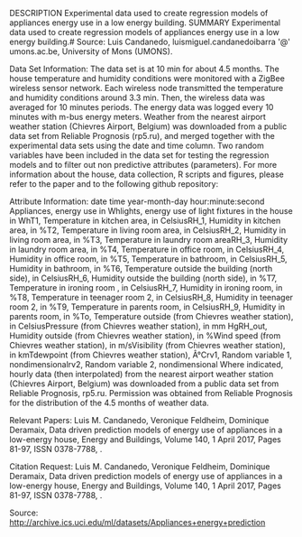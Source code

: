 ﻿DESCRIPTION
Experimental data used to create regression models of appliances energy use in a low energy building.
SUMMARY
Experimental data used to create regression models of appliances energy use in a low energy building.# Source:
Luis Candanedo, luismiguel.candanedoibarra '@' umons.ac.be, University of Mons (UMONS).

Data Set Information:
The data set is at 10 min for about 4.5 months. The house temperature and humidity conditions were monitored with a ZigBee wireless sensor network. Each wireless node transmitted the temperature and humidity conditions around 3.3 min. Then, the wireless data was averaged for 10 minutes periods. The energy data was logged every 10 minutes with m-bus energy meters. Weather from the nearest airport weather station (Chievres Airport, Belgium) was downloaded from a public data set from Reliable Prognosis (rp5.ru), and merged together with the experimental data sets using the date and time column. Two random variables have been included in the data set for testing the regression models and to filter out non predictive attributes (parameters).
For more information about the house, data collection, R scripts and figures, please refer to the paper and to the following github repository:

Attribute Information:
date time year-month-day hour:minute:second Appliances, energy use in Whlights, energy use of light fixtures in the house in WhT1, Temperature in kitchen area, in CelsiusRH_1, Humidity in kitchen area, in %T2, Temperature in living room area, in CelsiusRH_2, Humidity in living room area, in %T3, Temperature in laundry room areaRH_3, Humidity in laundry room area, in %T4, Temperature in office room, in CelsiusRH_4, Humidity in office room, in %T5, Temperature in bathroom, in CelsiusRH_5, Humidity in bathroom, in %T6, Temperature outside the building (north side), in CelsiusRH_6, Humidity outside the building (north side), in %T7, Temperature in ironing room , in CelsiusRH_7, Humidity in ironing room, in %T8, Temperature in teenager room 2, in CelsiusRH_8, Humidity in teenager room 2, in %T9, Temperature in parents room, in CelsiusRH_9, Humidity in parents room, in %To, Temperature outside (from Chievres weather station), in CelsiusPressure (from Chievres weather station), in mm HgRH_out, Humidity outside (from Chievres weather station), in %Wind speed (from Chievres weather station), in m/sVisibility (from Chievres weather station), in kmTdewpoint (from Chievres weather station), Â°Crv1, Random variable 1, nondimensionalrv2, Random variable 2, nondimensional
Where indicated, hourly data (then interpolated) from the nearest airport weather station (Chievres Airport, Belgium) was downloaded from a public data set from Reliable Prognosis, rp5.ru. Permission was obtained from Reliable Prognosis for the distribution of the 4.5 months of weather data.

Relevant Papers:
Luis M. Candanedo, Veronique Feldheim, Dominique Deramaix, Data driven prediction models of energy use of appliances in a low-energy house, Energy and Buildings, Volume 140, 1 April 2017, Pages 81-97, ISSN 0378-7788, .

Citation Request:
Luis M. Candanedo, Veronique Feldheim, Dominique Deramaix, Data driven prediction models of energy use of appliances in a low-energy house, Energy and Buildings, Volume 140, 1 April 2017, Pages 81-97, ISSN 0378-7788, .

Source: http://archive.ics.uci.edu/ml/datasets/Appliances+energy+prediction